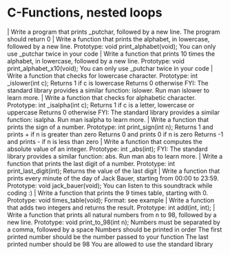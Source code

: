 # C-Functions, nested loops

| Write a program that prints _putchar, followed by a new line. 
	The program should return 0
| Write a function that prints the alphabet, in lowercase, followed by a new line.
	Prototype: void print_alphabet(void);
	You can only use _putchar twice in your code
| Write a function that prints 10 times the alphabet, in lowercase, followed by a new line.
	Prototype: void print_alphabet_x10(void);
	You can only use _putchar twice in your code
| Write a function that checks for lowercase character.
	Prototype: int _islower(int c);
	Returns 1 if c is lowercase
	Returns 0 otherwise
	FYI: The standard library provides a similar function: islower. Run man islower to learn more.
| Write a function that checks for alphabetic character.
	Prototype: int _isalpha(int c);
	Returns 1 if c is a letter, lowercase or uppercase
	Returns 0 otherwise
	FYI: The standard library provides a similar function: isalpha. Run man isalpha to learn more.
| Write a function that prints the sign of a number.
	Prototype: int print_sign(int n);
	Returns 1 and prints + if n is greater than zero
	Returns 0 and prints 0 if n is zero
	Returns -1 and prints - if n is less than zero
| Write a function that computes the absolute value of an integer.
	Prototype: int _abs(int);
	FYI: The standard library provides a similar function: abs. Run man abs to learn more.
| Write a function that prints the last digit of a number.
	Prototype: int print_last_digit(int);
	Returns the value of the last digit
| Write a function that prints every minute of the day of Jack Bauer, starting from 00:00 to 23:59.
	Prototype: void jack_bauer(void);
	You can listen to this soundtrack while coding :)
| Write a function that prints the 9 times table, starting with 0.
	Prototype: void times_table(void);
	Format: see example
| Write a function that adds two integers and returns the result.
	Prototype: int add(int, int);
| Write a function that prints all natural numbers from n to 98, followed by a new line.
	Prototype: void print_to_98(int n);
	Numbers must be separated by a comma, followed by a space
	Numbers should be printed in order
	The first printed number should be the number passed to your function
	The last printed number should be 98
	You are allowed to use the standard library

